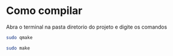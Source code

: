 # Como compilar
Abra o terminal na pasta diretorio do projeto e digite os comandos 
```bash
sudo qmake
```
```bash
sudo make
```
